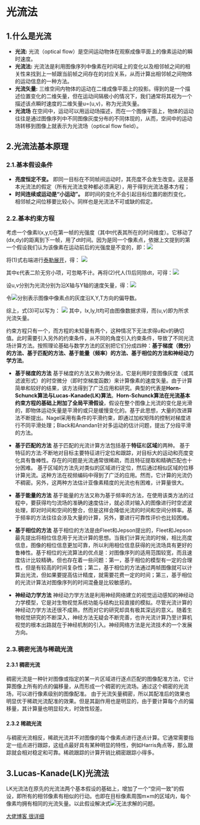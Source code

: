 #  光流法
## 1.什么是光流

+ **光流:** 光流（optical flow）是空间运动物体在观察成像平面上的像素运动的瞬时速度。
+ **光流法:** 光流法是利用图像序列中像素在时间域上的变化以及相邻帧之间的相关性来找到上一帧跟当前帧之间存在的对应关系，从而计算出相邻帧之间物体的运动信息的一种方法。
+ **光流矢量:** 三维空间内物体的运动在二维成像平面上的投影。得到的是一个描述位置变化的二维矢量，但在运动间隔极小的情况下，我们通常将其视为一个描述该点瞬时速度的二维矢量u=(u,v)，称为光流矢量。
+ **光流场** 在空间中，运动可以用运动场描述，而在一个图像平面上，物体的运动往往是通过图像序列中不同图像灰度分布的不同体现的，从而，空间中的运动场转移到图像上就表示为光流场（optical flow field）。

## 2.光流法基本原理
### 2.1.基本假设条件

+ **亮度恒定不变。** 即同一目标在不同帧间运动时，其亮度不会发生改变。这是基本光流法的假定（所有光流法变种都必须满足），用于得到光流法基本方程；
+ **时间连续或运动是“小运动”。** 即时间的变化不会引起目标位置的剧烈变化，相邻帧之间位移要比较小。同样也是光流法不可或缺的假定。
### 2.2.基本约束方程
考虑一个像素I(x,y,t)在第一帧的光强度（其中t代表其所在的时间维度）。它移动了 (dx,dy)的距离到下一帧，用了dt时间。因为是同一个像素点，依据上文提到的第一个假设我们认为该像素在运动前后的光强度是不变的，即：![](https://img-blog.csdn.net/20180909205844498?watermark/2/text/aHR0cHM6Ly9ibG9nLmNzZG4ubmV0L3FxXzQxMzY4MjQ3/font/5a6L5L2T/fontsize/400/fill/I0JBQkFCMA==/dissolve/70)

将(1)式右端进行[泰勒展开](https://zh.wikipedia.org/wiki/%E6%B3%B0%E5%8B%92%E7%BA%A7%E6%95%B0)，得：
![](https://img-blog.csdn.net/20180909205907760?watermark/2/text/aHR0cHM6Ly9ibG9nLmNzZG4ubmV0L3FxXzQxMzY4MjQ3/font/5a6L5L2T/fontsize/400/fill/I0JBQkFCMA==/dissolve/70)

其中ε代表二阶无穷小项，可忽略不计。再将(2)代人(1)后同除dt，可得：![](https://img-blog.csdn.net/20180909205926787?watermark/2/text/aHR0cHM6Ly9ibG9nLmNzZG4ubmV0L3FxXzQxMzY4MjQ3/font/5a6L5L2T/fontsize/400/fill/I0JBQkFCMA==/dissolve/70)

设u,v分别为光流分别为沿X轴与Y轴的速度矢量，得：![](https://img-blog.csdn.net/20180909205946269?watermark/2/text/aHR0cHM6Ly9ibG9nLmNzZG4ubmV0L3FxXzQxMzY4MjQ3/font/5a6L5L2T/fontsize/400/fill/I0JBQkFCMA==/dissolve/70)

令![](https://img-blog.csdn.net/20180909210010796?watermark/2/text/aHR0cHM6Ly9ibG9nLmNzZG4ubmV0L3FxXzQxMzY4MjQ3/font/5a6L5L2T/fontsize/400/fill/I0JBQkFCMA==/dissolve/70)分别表示图像中像素点的灰度沿X,Y,T方向的偏导数。

综上，式(3)可以写为：
![](https://img-blog.csdn.net/20180909210028893?watermark/2/text/aHR0cHM6Ly9ibG9nLmNzZG4ubmV0L3FxXzQxMzY4MjQ3/font/5a6L5L2T/fontsize/400/fill/I0JBQkFCMA==/dissolve/70) 
其中，Ix,Iy,It均可由图像数据求得，而(u,v)即为所求光流矢量。

约束方程只有一个，而方程的未知量有两个，这种情况下无法求得u和v的确切值。此时需要引入另外的约束条件，从不同的角度引入约束条件，导致了不同光流场计算方法。按照理论基础与数学方法的区别把它们分成四种：**基于梯度（微分）的方法、基于匹配的方法、基于能量（频率）的方法、基于相位的方法和神经动力学方法**。

+ **基于梯度的方法**
基于梯度的方法又称为微分法，它是利用时变图像灰度（或其滤波形式）的时空微分（即时空梯度函数）来计算像素的速度矢量。由于计算简单和较好的结果，该方法得到了广泛应用和研究。典型的代表是**Horn-Schunck算法与Lucas-Kanade(LK)算法**。**Horn-Schunck算法在光流基本约束方程的基础上附加了全局平滑假设**，假设在整个图像上光流的变化是光滑的，即物体运动矢量是平滑的或只是缓慢变化的。基于此思想，大量的改进算法不断提出。Nagel采用有条件的平滑约束，即通过加权矩阵的控制对梯度进行不同平滑处理；Black和Anandan针对多运动的估计问题，提出了分段平滑的方法。

+ **基于匹配的方法**
基于匹配的光流计算方法包括基于**特征**和**区域**的两种。
基于特征的方法:不断地对目标主要特征进行定位和跟踪，对目标大的运动和亮度变化具有鲁棒性。存在的问题是光流通常很稀疏，而且特征提取和精确匹配也十分困难。
基于区域的方法先对类似的区域进行定位，然后通过相似区域的位移计算光流。这种方法在视频编码中得到了广泛的应用。然而，它计算的光流仍不稠密。另外，这两种方法估计亚像素精度的光流也有困难，计算量很大。

+ **基于能量的方法**
基于能量的方法又称为基于频率的方法，在使用该类方法的过程中，要获得均匀流场的准确的速度估计，就必须对输入的图像进行时空滤波处理，即对时间和空间的整合，但是这样会降低光流的时间和空间分辨率。基于频率的方法往往会涉及大量的计算，另外，要进行可靠性评价也比较困难。

+ **基于相位的方法**
基于相位的方法是由Fleet和Jepson提出的，Fleet和Jepson最先提出将相位信息用于光流计算的思想。当我们计算光流的时候，相比亮度信息，图像的相位信息更加可靠，所以利用相位信息获得的光流场具有更好的鲁棒性。基于相位的光流算法的优点是：对图像序列的适用范围较宽，而且速度估计比较精确，但也存在着一些问题：第一，基于相位的模型有一定的合理性，但是有较高的时间复杂性；第二，基于相位的方法通过两帧图像就可以计算出光流，但如果要提高估计精度，就需要花费一定的时间；第三，基于相位的光流计算法对图像序列的时间混叠是比较敏感的。

+ **神经动力学方法**
神经动力学方法是利用神经网络建立的视觉运动感知的神经动力学模型，它是对生物视觉系统功能与结构比较直接的模拟。尽管光流计算的神经动力学方法还很不成熟，然而对它的研究却具有极其深远的意义。随着生物视觉研究的不断深入，神经方法无疑会不断完善，也许光流计算乃至计算机视觉的根本出路就在于神经机制的引入。神经网络方法是光流技术的一个发展方向。

### 2.3.稠密光流与稀疏光流
#### 2.3.1 稠密光流
稠密光流是一种针对图像或指定的某一片区域进行逐点匹配的图像配准方法，它计算图像上所有的点的偏移量，从而形成一个稠密的光流场。通过这个稠密的光流场，可以进行像素级别的图像配准。
由于光流矢量稠密，所以其配准后的效果也明显优于稀疏光流配准的效果。但是其副作用也是明显的，由于要计算每个点的偏移量，其计算量也明显较大，时效性较差。
#### 2.3.2 稀疏光流
与稠密光流相反，稀疏光流并不对图像的每个像素点进行逐点计算。它通常需要指定一组点进行跟踪，这组点最好具有某种明显的特性，例如Harris角点等，那么跟踪就会相对稳定和可靠。稀疏跟踪的计算开销比稠密跟踪小得多。

## 3.Lucas-Kanade(LK)光流法
LK光流法在原先的光流法两个基本假设的基础上，增加了一个“空间一致”的假设，即所有的相邻像素有相似的行动。也即在目标像素周围m×m的区域内，每个像素均拥有相同的光流矢量。以此假设解决式![](https://img-blog.csdn.net/20180909210234936?watermark/2/text/aHR0cHM6Ly9ibG9nLmNzZG4ubmV0L3FxXzQxMzY4MjQ3/font/5a6L5L2T/fontsize/400/fill/I0JBQkFCMA==/dissolve/70)无法求解的问题。

[大佬博客 很详细](https://blog.csdn.net/sgfmby1994/article/details/68489944)



